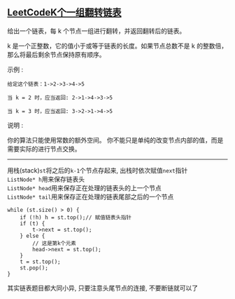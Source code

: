 ## [LeetCodeK个一组翻转链表](https://leetcode-cn.com/problems/reverse-nodes-in-k-group/)

给出一个链表，每 k 个节点一组进行翻转，并返回翻转后的链表。

k 是一个正整数，它的值小于或等于链表的长度。如果节点总数不是 k 的整数倍，那么将最后剩余节点保持原有顺序。

示例 :
```
给定这个链表：1->2->3->4->5

当 k = 2 时，应当返回: 2->1->4->3->5

当 k = 3 时，应当返回: 3->2->1->4->5
```
说明 :

你的算法只能使用常数的额外空间。
你不能只是单纯的改变节点内部的值，而是需要实际的进行节点交换。
***
用栈(stack)`st`将之后的`k-1`个节点存起来, 出栈时依次赋值`next`指针             
`ListNode* h`用来保存链表头            
`ListNode* head`用来保存正在处理的链表头的上一个节点      
`ListNode* tail`用来保存正在处理的链表尾部之后的一个节点
```
while (st.size() > 0) {
    if (!h) h = st.top();// 赋值链表头指针
    if (t) {
        t->next = st.top();
    } else {
        // 这是第k个元素
        head->next = st.top();
    }
    t = st.top();
    st.pop();
}
```
其实链表题目都大同小异, 只要注意头尾节点的连接, 不要断链就可以了